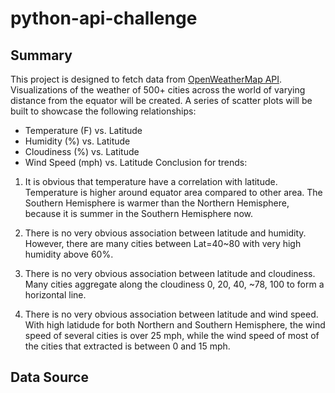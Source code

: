 # python-api-challenge
## Summary ##
This project is designed to fetch data from [OpenWeatherMap API](https://openweathermap.org/api). Visualizations of the weather of 500+ cities across the world of varying distance from the equator will be created. A series of scatter plots will be built to showcase the following relationships:<br>
* Temperature (F) vs. Latitude
* Humidity (%) vs. Latitude
* Cloudiness (%) vs. Latitude
* Wind Speed (mph) vs. Latitude
Conclusion for trends:
1. It is obvious that temperature have a correlation with latitude. Temperature is higher around equator area compared to other area. The Southern Hemisphere is warmer than the Northern Hemisphere, because it is summer in the Southern Hemisphere now.

2. There is no very obvious association between latitude and humidity. However, there are many cities between Lat=40~80 with very high humidity above 60%.

3. There is no very obvious association between latitude and cloudiness. Many cities aggregate along the cloudiness 0, 20, 40, ~78, 100 to form a horizontal line.

4. There is no very obvious association between latitude and wind speed. With high latidude for both Northern and Southern Hemisphere, the wind speed of several cities is over 25 mph, while the wind speed of most of the cities that extracted is between 0 and 15 mph.
## Data Source ##


